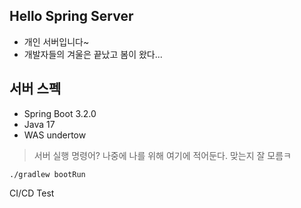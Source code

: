 ## Hello Spring Server
- 개인 서버입니다~
- 개발자들의 겨울은 끝났고 봄이 왔다...

## 서버 스펙
- Spring Boot 3.2.0
- Java 17
- WAS undertow

> 서버 실행 명령어? 나중에 나를 위해 여기에 적어둔다. 맞는지 잘 모름ㅋ
```shell
./gradlew bootRun
```
CI/CD Test
